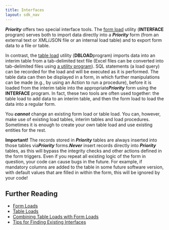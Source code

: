 ```yaml
---
title: Interfaces
layout: sdk_nav
---
```


***Priority*** offers two special interface tools. The [form
load](Form-Loads ) utility (**INTERFACE** program) serves both
to import data directly into a ***Priority*** form (from an external
text or XML/JSON file or an internal load table) and to export form data
to a file or table. 

In contrast, the [table load](Table-Loads ) utility (**DBLOAD**program) imports data
into an interim table from a tab-delimited text file (Excel files can be
converted into tab-delimited files using [a utility
program](Table-Loads#Converting-an-Excel-File-to-a-Tab-delimited-Text-File-for-DBLOAD )).
SQL statements (a load query) can be recorded for the load and will be
executed as it is performed. The table data can then be displayed in a
form, in which further manipulations can be made (e.g., by using an Action to run a procedure), before it is loaded from the interim table
into the appropriate***Priority*** form using the **INTERFACE** program.
In fact, these two tools are often used together: the table load to add
data to an interim table, and then the form load to load the data into a
regular form.

You ***cannot*** change an existing form load or table load. You can,
however, make use of existing load tables, interim tables and load
procedures. Sometimes it is enough to create your own table load and use
existing entities for the rest.

**Important!** The records stored in ***Priority*** tables are always
inserted into those tables via***Priority*** forms.***Never*** insert
records directly into ***Priority*** tables, as this will bypass the
integrity checks and other actions defined in the form triggers. Even if
you repeat all existing logic of the form in question, your code can
cause bugs in the future. For example, if mandatory columns are added to
the table in some future software version, with default values that are
filled in within the form, this will be ignored by your code!

## Further Reading 

-   [Form Loads](Form-Loads )
-   [Table Loads](Table-Loads )
-   [Combining Table Loads with Form
    Loads](Combining-Table-Loads-with-Form-Loads )
-   [Tips for Finding Existing
    Interfaces](Tips-for-Finding-Existing-Interfaces )
